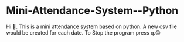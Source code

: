# Mini-Attendance-System--Python
Hi 👋. This is a mini attendance system based on python. A new csv file would be created for each date. To Stop the program press q.😊
